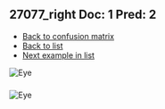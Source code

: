 ## 27077_right Doc: 1 Pred: 2
- [Back to confusion matrix](https://github.com/juliandewit/kaggle_retinopathy/blob/master/matrix.md)
- [Back to list](https://github.com/juliandewit/kaggle_retinopathy/blob/master/lists/12/list.md)
- [Next example in list](https://github.com/juliandewit/kaggle_retinopathy/blob/master/lists/12/27/27541_left.md)

![Eye](https://retinopaty.blob.core.windows.net/size1024/27077_right_1.jpeg)

### 

![Eye]()
